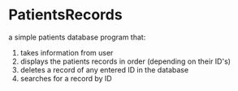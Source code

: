 # PatientsRecords
a simple patients database program that:
1. takes information from user 
2. displays the patients records in order (depending on their ID's)
3. deletes a record of any entered ID in the database
4. searches for a record by ID
